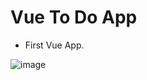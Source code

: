 # Vue To Do App

- First Vue App.

![image](https://i.ibb.co/j4snXdN/image-2024-09-26-T07-48-05-285-Z.png)
